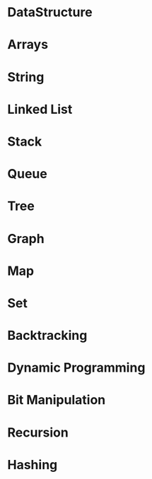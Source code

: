 # DataStructure
# Arrays
# String
# Linked List
# Stack
# Queue
# Tree
# Graph
# Map
# Set
# Backtracking
# Dynamic Programming
# Bit Manipulation
# Recursion
# Hashing 
